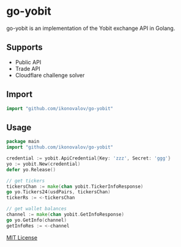 go-yobit
========
go-yobit is an implementation of the Yobit exchange API in Golang.

## Supports  

* Public API
* Trade API
* Cloudflare challenge solver

## Import

~~~go
import "github.com/ikonovalov/go-yobit"
~~~

## Usage

~~~go
package main
import "github.com/ikonovalov/go-yobit"

credential := yobit.ApiCredential{Key: 'zzz', Secret: 'ggg'}
yo := yobit.New(credential)
defer yo.Release()

// get tickers
tickersChan := make(chan yobit.TickerInfoResponse)
go yo.Tickers24(usdPairs, tickersChan)
tickerRs := <-tickersChan

// get wallet balances
channel := make(chan yobit.GetInfoResponse)
go yo.GetInfo(channel)
getInfoRes := <-channel
~~~

[MIT License](LICENSE)
